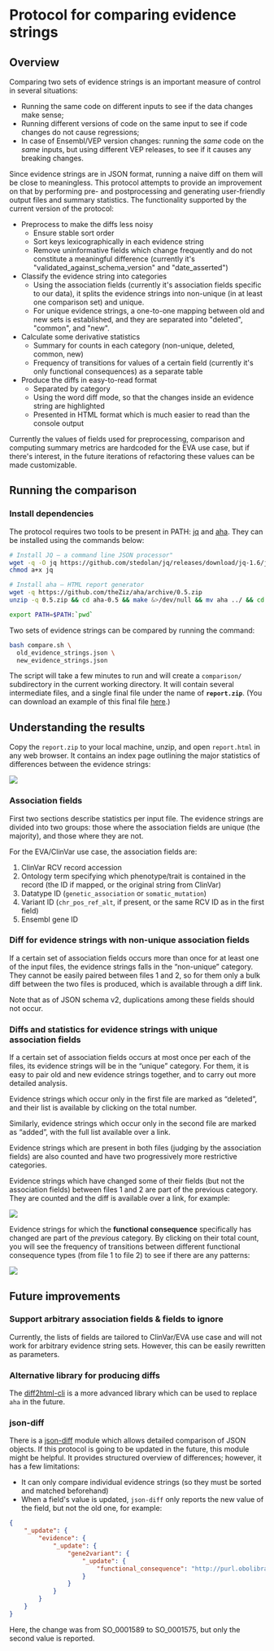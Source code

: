 # Protocol for comparing evidence strings

## Overview
Comparing two sets of evidence strings is an important measure of control in several situations:
* Running the same code on different inputs to see if the data changes make sense;
* Running different versions of code on the same input to see if code changes do not cause regressions;
* In case of Ensembl/VEP version changes: running the _same_ code on the _same_ inputs, but using different VEP releases, to see if it causes any breaking changes.

Since evidence strings are in JSON format, running a naive diff on them will be close to meaningless. This protocol attempts to provide an improvement on that by performing pre- and postprocessing and generating user-friendly output files and summary statistics. The functionality supported by the current version of the protocol:

* Preprocess to make the diffs less noisy
  - Ensure stable sort order
  - Sort keys lexicographically in each evidence string
  - Remove uninformative fields which change frequently and do not constitute a meaningful difference (currently it's "validated_against_schema_version" and "date_asserted")
* Classify the evidence string into categories
  - Using the association fields (currently it's association fields specific to our data), it splits the evidence strings into non-unique (in at least one comparison set) and unique.
  - For unique evidence strings, a one-to-one mapping between old and new sets is established, and they are separated into "deleted", "common", and "new".
* Calculate some derivative statistics
  - Summary for counts in each category (non-unique, deleted, common, new)
  - Frequency of transitions for values of a certain field (currently it's only functional consequences) as a separate table
* Produce the diffs in easy-to-read format
  - Separated by category
  - Using the word diff mode, so that the changes inside an evidence string are highlighted
  - Presented in HTML format which is much easier to read than the console output

Currently the values of fields used for preprocessing, comparison and computing summary metrics are hardcoded for the EVA use case, but if there's interest, in the future iterations of refactoring these values can be made customizable.

## Running the comparison

### Install dependencies
The protocol requires two tools to be present in PATH: [jq](https://stedolan.github.io/jq/) and [aha](https://github.com/theZiz/aha). They can be installed using the commands below:
```bash
# Install JQ — a command line JSON processor"
wget -q -O jq https://github.com/stedolan/jq/releases/download/jq-1.6/jq-linux64
chmod a+x jq

# Install aha — HTML report generator
wget -q https://github.com/theZiz/aha/archive/0.5.zip
unzip -q 0.5.zip && cd aha-0.5 && make &>/dev/null && mv aha ../ && cd .. && rm -rf aha-0.5 0.5.zip

export PATH=$PATH:`pwd`
```

Two sets of evidence strings can be compared by running the command:
```bash
bash compare.sh \
  old_evidence_strings.json \
  new_evidence_strings.json
```

The script will take a few minutes to run and will create a `comparison/` subdirectory in the current working directory. It will contain several intermediate files, and a single final file under the name of **`report.zip`**. (You can download an example of this final file [here](report-example/report.zip).)

## Understanding the results
Copy the `report.zip` to your local machine, unzip, and open `report.html` in any web browser. It contains an index page outlining the major statistics of differences between the evidence strings:

![](report-example/01.index.png)

### Association fields
First two sections describe statistics per input file. The evidence strings are divided into two groups: those where the association fields are unique (the majority), and those where they are not.

For the EVA/ClinVar use case, the association fields are:
1. ClinVar RCV record accession
1. Ontology term specifying which phenotype/trait is contained in the record (the ID if mapped, or the original string from ClinVar)
1. Datatype ID (`genetic_association` or `somatic_mutation`)
1. Variant ID (`chr_pos_ref_alt`, if present, or the same RCV ID as in the first field)
1. Ensembl gene ID

### Diff for evidence strings with non-unique association fields
If a certain set of association fields occurs more than once for at least one of the input files, the evidence strings falls in the “non-unique” category. They cannot be easily paired between files 1 and 2, so for them only a bulk diff between the two files is produced, which is available through a diff link.

Note that as of JSON schema v2, duplications among these fields should not occur.

### Diffs and statistics for evidence strings with unique association fields
If a certain set of association fields occurs at most once per each of the files, its evidence strings will be in the “unique” category. For them, it is easy to pair old and new evidence strings together, and to carry out more detailed analysis.

Evidence strings which occur only in the first file are marked as “deleted”, and their list is available by clicking on the total number.

Similarly, evidence strings which occur only in the second file are marked as “added”, with the full list available over a link.

Evidence strings which are present in both files (judging by the association fields) are also counted and have two progressively more restrictive categories.

Evidence strings which have changed some of their fields (but not the association fields) between files 1 and 2 are part of the previous category. They are counted and the diff is available over a link, for example:

![](report-example/02.changed.png)

Evidence strings for which the **functional consequence** specifically has changed are part of the _previous_ category. By clicking on their total count, you will see the frequency of transitions between different functional consequence types (from file 1 to file 2) to see if there are any patterns:

![](report-example/03.consequences.png)

## Future improvements

### Support arbitrary association fields & fields to ignore
Currently, the lists of fields are tailored to ClinVar/EVA use case and will not work for arbitrary evidence string sets. However, this can be easily rewritten as parameters.

### Alternative library for producing diffs
The [diff2html-cli](https://github.com/rtfpessoa/diff2html-cli) is a more advanced library which can be used to replace `aha` in the future.

### json-diff
There is a [json-diff](https://pypi.org/project/json-diff/) module which allows detailed comparison of JSON objects. If this protocol is going to be updated in the future, this module might be helpful. It provides structured overview of differences; however, it has a few limitations:
 * It can only compare individual evidence strings (so they must be sorted and matched beforehand)
 * When a field's value is updated, `json-diff` only reports the new value of the field, but not the old one, for example:
```json
{
    "_update": {
        "evidence": {
            "_update": {
                "gene2variant": {
                    "_update": {
                        "functional_consequence": "http://purl.obolibrary.org/obo/SO_0001575"
                    }
                }
            }
        }
    }
}
```

Here, the change was from SO_0001589 to SO_0001575, but only the second value is reported.